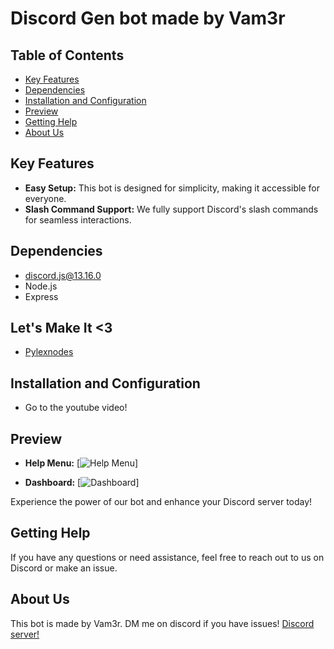 #  Discord Gen bot made by Vam3r

## Table of Contents

- [Key Features](#key-features)
- [Dependencies](#dependencies)
- [Installation and Configuration](#installation-and-configuration)
- [Preview](#preview)
- [Getting Help](#getting-help)
- [About Us](#about-us)

## Key Features

- **Easy Setup:** This bot is designed for simplicity, making it accessible for everyone.
- **Slash Command Support:** We fully support Discord's slash commands for seamless interactions.

## Dependencies

- [discord.js@13.16.0](https://discord.js.org/#/)
- Node.js
- Express

## Let's Make It <3

- [Pylexnodes](https://pylexnodes.net)

## Installation and Configuration

- Go to the youtube video!

## Preview

- **Help Menu:**
  [![Help Menu](https://cdn.discordapp.com/attachments/1134114615962390581/1155450003062526003/image.png)]

- **Dashboard:**
  [![Dashboard](https://cdn.discordapp.com/attachments/1118478613986156544/1153663257370955826/image.png)]

Experience the power of our bot and enhance your Discord server today!

## Getting Help

If you have any questions or need assistance, feel free to reach out to us on Discord or make an issue.

## About Us

This bot is made by Vam3r. DM me on discord if you have issues! [Discord server!](https://discord.gg/6CFpDJeXDm)
